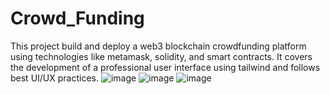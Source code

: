 # Crowd_Funding
This project build and deploy a web3 blockchain crowdfunding platform using technologies like metamask, solidity, and smart contracts. It covers the development of a professional user interface using tailwind and follows best UI/UX practices.
![image](https://github.com/aakankshaverma42/Crowd_Funding/assets/92093809/de02b905-b2ad-4a53-b9e8-f37a9f2f2af4)
![image](https://github.com/aakankshaverma42/Crowd_Funding/assets/92093809/88e666fc-31bd-48d2-8bd9-307a5ed28090)
![image](https://github.com/aakankshaverma42/Crowd_Funding/assets/92093809/e601f4f3-de76-435c-a0d0-c19f571d5c89)


